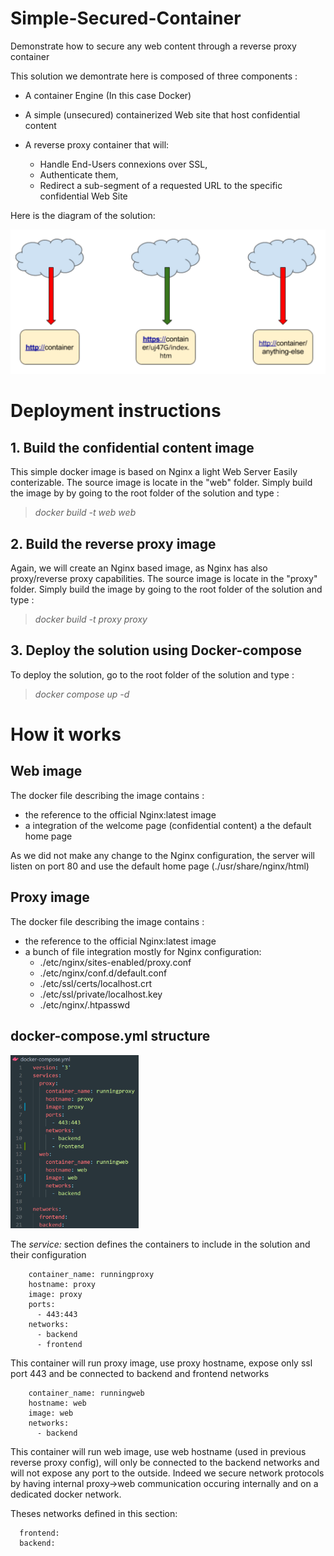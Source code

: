 # Simple-Secured-Container
Demonstrate how to secure any web content through a reverse proxy container

This solution we demontrate here is composed of three components :
  - A container Engine (In this case Docker)
  
  - A simple (unsecured) containerized Web site that host confidential content
  
  - A reverse proxy container that will:
      - Handle End-Users connexions over SSL, 
      - Authenticate them,
      - Redirect a sub-segment of a requested URL to the specific confidential Web Site
      
Here is the diagram of the solution:

<img src="https://github.com/pierremgagnon/simple-secured-container/blob/master/Diagram.png" width="600">

# Deployment instructions
 
 ## 1. Build the confidential content image
 
 This simple docker image is based on Nginx a light Web Server Easily conterizable.
 The source image is locate in the "web" folder.
 Simply build the image by by going to the root folder of the solution and type :
 > *docker build -t web web*

 ## 2. Build the reverse proxy image
 
 Again, we will create an Nginx based image, as Nginx has also proxy/reverse proxy capabilities.
 The source image is locate in the "proxy" folder.
 Simply build the image by going to the root folder of the solution and type :
 > *docker build -t proxy proxy*

 ## 3. Deploy the solution using Docker-compose
 
To deploy the solution, go to the root folder of the solution and type :
> *docker compose up -d*
 
 
# How it works

## Web image
 
 
The docker file describing the image contains :
  - the reference to the official Nginx:latest image
  - a integration of the welcome page (confidential content) a the default home page

As we did not make any change to the Nginx configuration, the server will listen on port 80 and use the default home page (./usr/share/nginx/html) 
 
     
## Proxy image
 
  The docker file describing the image contains :
  - the reference to the official Nginx:latest image
  - a bunch of file integration mostly for Nginx configuration:
    - ./etc/nginx/sites-enabled/proxy.conf
    - ./etc/nginx/conf.d/default.conf 
    - ./etc/ssl/certs/localhost.crt
    - ./etc/ssl/private/localhost.key
    - ./etc/nginx/.htpasswd
     

## docker-compose.yml structure
 
<img src="https://github.com/pierremgagnon/simple-secured-container/blob/master/dc.png" width="205">
 
The *service:* section defines the containers to include in the solution and their configuration 

``` proxy:
    container_name: runningproxy
    hostname: proxy
    image: proxy
    ports:
      - 443:443
    networks:
      - backend
      - frontend
```
This container will run proxy image, use proxy hostname, expose only ssl port 443 and be connected to backend and frontend networks

``` web:
    container_name: runningweb
    hostname: web
    image: web
    networks:
      - backend
```
This container will run web image, use web hostname (used in previous reverse proxy config), will only be connected to the backend networks and will not expose any port to the outside. 
Indeed we secure network protocols by having internal proxy->web communication occuring internally and on a dedicated docker network.

Theses networks defined in this section:      
```networks:
  frontend:
  backend:
```


